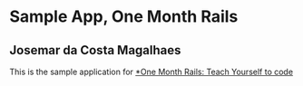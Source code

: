 # Sample App, One Month Rails
## Josemar da Costa Magalhaes
This is the sample application for
[*One Month Rails: Teach Yourself to code](http://onemonthrails.com)
